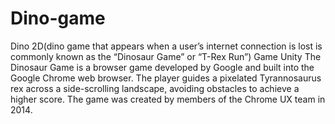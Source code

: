 # Dino-game
Dino 2D(dino game that appears when a user’s internet connection is lost is commonly known as the “Dinosaur Game” or “T-Rex Run”) Game Unity
The Dinosaur Game is a browser game developed by Google and built into the Google Chrome web browser. The player guides a pixelated Tyrannosaurus rex across a side-scrolling landscape, avoiding obstacles to achieve a higher score. The game was created by members of the Chrome UX team in 2014.
